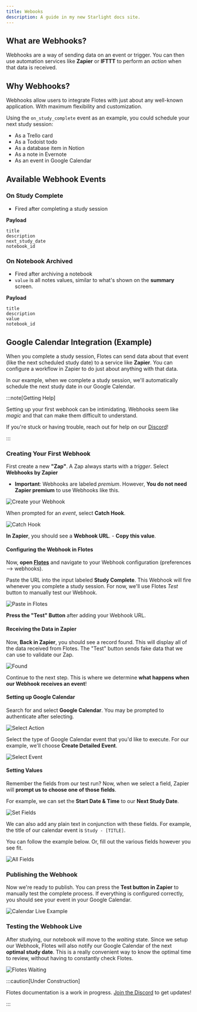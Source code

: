 ```yaml
---
title: Webooks
description: A guide in my new Starlight docs site.
---
```


## What are Webhooks?

Webhooks are a way of sending data on an event or trigger. You can then use automation services like **Zapier** or **IFTTT** to perform an *action* when that data is received.

## Why Webhooks?

Webhooks allow users to integrate Flotes with just about any well-known application. With maximum flexibility and customization. 

Using the `on_study_complete` event as an example, you could schedule your next study session:
- As a Trello card
- As a Todoist todo
- As a database item in Notion
- As a note in Evernote
- As an event in Google Calendar

## Available Webhook Events


### On Study Complete
- Fired after completing a study session

**Payload**
```
title
description
next_study_date
notebook_id
```


### On Notebook Archived
- Fired after archiving a notebook
- `value` is all notes values, similar to what's shown on the **summary** screen.

**Payload**
```
title
description
value  
notebook_id
```


## Google Calendar Integration (Example)

When you complete a study session, Flotes can send data about that event (like the next scheduled study date) to a service like **Zapier**. You can configure a workflow in Zapier to do just about anything with that data.

In our example, when we complete a study session, we'll automatically schedule the next study date in our Google Calendar. 

:::note[Getting Help]

Setting up your first webhook can be intimidating. Webhooks seem like *magic* and that can make them difficult to understand. 

If you're stuck or having trouble, reach out for help on our [Discord](https://discord.com/invite/qKaKeGT8sZ)! 

:::

### Creating Your First Webhook

First create a new **"Zap"**. A Zap always starts with a *trigger*. Select **Webhooks by Zapier**
- **Important**: Webhooks are labeled *premium*. However, **You do not need Zapier premium** to use Webhooks like this.

![Create your Webhook](../../../assets/webhook-zap.png)

When prompted for an *event*, select **Catch Hook**. 

![Catch Hook](../../../assets/catch-hook.png)

**In Zapier**, you should see a **Webhook URL**. - **Copy this value**.

#### Configuring the Webhook in Flotes

Now, **open [Flotes](https://flotes.app/home)** and navigate to your Webhook configuration (preferences --> webhooks).

Paste the URL into the input labeled **Study Complete**. This Webhook will fire whenever you complete a study session. For now, we'll use Flotes *Test* button to manually test our Webhook.

![Paste in Flotes](../../../assets/paste.png)

**Press the "Test" Button** after adding your Webhook URL.

#### Receiving the Data in Zapier

Now, **Back in Zapier**, you should see a record found. This will display all of the data received from Flotes. The "Test" button sends fake data that we can use to validate our Zap.

![Found](../../../assets/found.png)

Continue to the next step. This is where we determine **what happens when our Webhook receives an event**!

#### Setting up Google Calendar

Search for and select **Google Calendar**. You may be prompted to authenticate after selecting.

![Select Action](../../../assets/action.png)

Select the type of Google Calendar event that you'd like to execute. For our example, we'll choose **Create Detailed Event**.

![Select Event](../../../assets/event.png)

#### Setting Values

Remember the fields from our test run? Now, when we select a field, Zapier will **prompt us to choose one of those fields**.

For example, we can set the **Start Date & Time** to our **Next Study Date**.

![Set Fields](../../../assets/fields.png)

We can also add any plain text in conjunction with these fields. For example, the title of our calendar event is `Study - [TITLE]`.

You can follow the example below. Or, fill out the various fields however you see fit.

![All Fields](../../../assets/event-detailed.png)

### Publishing the Webhook

Now we're ready to publish. You can press the **Test button in Zapier** to manually test the complete process. If everything is configured correctly, you should see your event in your Google Calendar.

![Calendar Live Example](../../../assets/calendar-live.png)

### Testing the Webhook Live

After studying, our notebook will move to the *waiting* state. Since we setup our Webhook, Flotes will also notify our Google Calendar of the next **optimal study date**. This is a really convenient way to know the optimal time to review, without having to constantly check Flotes.

![Flotes Waiting](../../../assets/flotes-waiting.png)


:::caution[Under Construction]

Flotes documentation is a work in progress. 
[Join the Discord](https://discord.com/invite/qKaKeGT8sZ) to get updates!

:::
